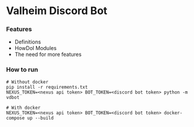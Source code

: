 # Valheim Discord Bot

### Features

- Definitions
- HowDoI Modules
- The need for more features

### How to run

```
# Without docker
pip install -r requirements.txt
NEXUS_TOKEN=<nexus api token> BOT_TOKEN=<discord bot token> python -m vdbot

# With docker
NEXUS_TOKEN=<nexus api token> BOT_TOKEN=<discord bot token> docker-compose up --build
```